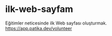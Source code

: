 # ilk-web-sayfam
Eğitimler neticesinde ilk Web sayfası oluşturmak.
https://app.patika.dev/volunteer
